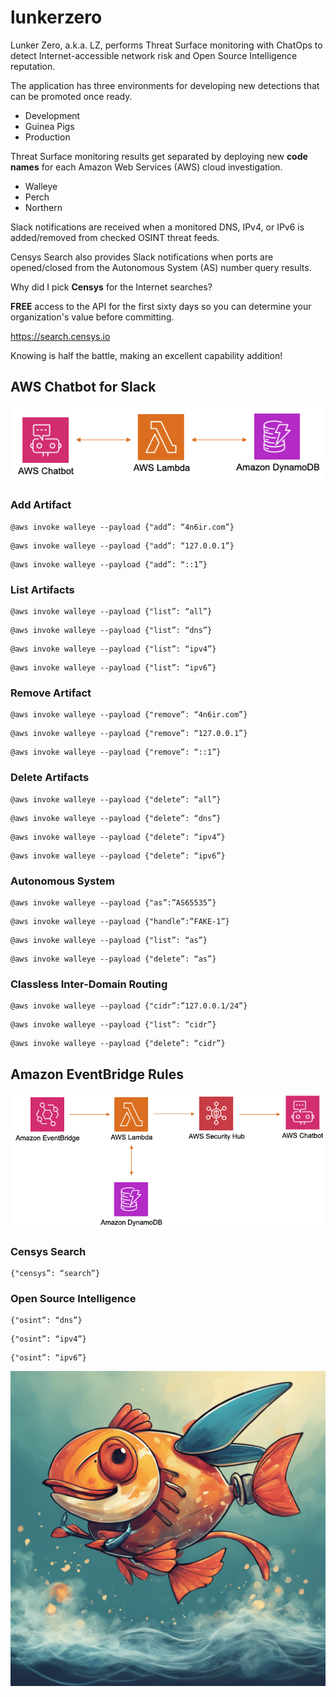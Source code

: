 # lunkerzero

Lunker Zero, a.k.a. LZ, performs Threat Surface monitoring with ChatOps to detect Internet-accessible network risk and Open Source Intelligence reputation.

The application has three environments for developing new detections that can be promoted once ready.

 - Development
 - Guinea Pigs
 - Production

Threat Surface monitoring results get separated by deploying new **code names** for each Amazon Web Services (AWS) cloud investigation.

 - Walleye
 - Perch
 - Northern

Slack notifications are received when a monitored DNS, IPv4, or IPv6 is added/removed from checked OSINT threat feeds.

Censys Search also provides Slack notifications when ports are opened/closed from the Autonomous System (AS) number query results.

Why did I pick **Censys** for the Internet searches?

**FREE** access to the API for the first sixty days so you can determine your organization's value before committing.

https://search.censys.io

Knowing is half the battle, making an excellent capability addition!

## AWS Chatbot for Slack

![Input Diagram](images/input-diagram.png)

### Add Artifact

```
@aws invoke walleye --payload {"add”: “4n6ir.com”}
```

```
@aws invoke walleye --payload {"add”: “127.0.0.1”}
```

```
@aws invoke walleye --payload {"add”: “::1”}
```

### List Artifacts

```
@aws invoke walleye --payload {"list”: “all”}
```

```
@aws invoke walleye --payload {"list”: “dns”}
```

```
@aws invoke walleye --payload {"list”: “ipv4”}
```

```
@aws invoke walleye --payload {"list”: “ipv6”}
```

### Remove Artifact

```
@aws invoke walleye --payload {"remove”: “4n6ir.com”}
```

```
@aws invoke walleye --payload {"remove”: “127.0.0.1”}
```

```
@aws invoke walleye --payload {"remove”: “::1”}
```

### Delete Artifacts

```
@aws invoke walleye --payload {"delete”: “all”}
```

```
@aws invoke walleye --payload {"delete”: “dns”}
```

```
@aws invoke walleye --payload {"delete”: “ipv4”}
```

```
@aws invoke walleye --payload {"delete”: “ipv6”}
```

### Autonomous System

```
@aws invoke walleye --payload {"as”:”AS65535”}
```

```
@aws invoke walleye --payload {"handle”:”FAKE-1”}
```

```
@aws invoke walleye --payload {"list”: “as”}
```

```
@aws invoke walleye --payload {"delete”: “as”}
```

### Classless Inter-Domain Routing

```
@aws invoke walleye --payload {"cidr”:”127.0.0.1/24”}
```

```
@aws invoke walleye --payload {"list”: “cidr”}
```

```
@aws invoke walleye --payload {"delete”: “cidr”}
```

## Amazon EventBridge Rules

![Output Diagram](images/output-diagram.png)

### Censys Search

```
{"censys”: “search”}
```

### Open Source Intelligence

```
{"osint”: “dns”}
```

```
{"osint”: “ipv4”}
```

```
{"osint”: “ipv6”}
```

![Lunker Zero (LZ)](images/lunkerzero.png)
